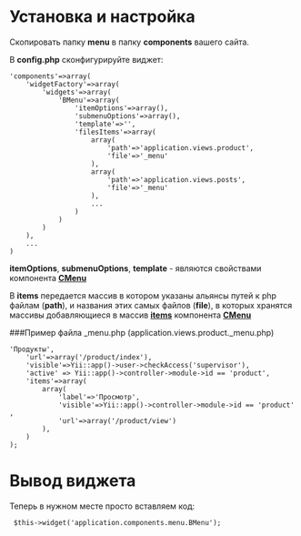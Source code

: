 Установка и настройка
=====================
Скопировать папку **menu** в папку **components** вашего сайта.

В **config.php** сконфигурируйте виджет: 

<pre><code>'components'=>array(
    'widgetFactory'=>array(
        'widgets'=>array(
            'BMenu'=>array(
                'itemOptions'=>array(),
                'submenuOptions'=>array(),
                'template'=>'',
                'filesItems'=>array(
                    array(
                        'path'=>'application.views.product',
                        'file'=>'_menu'
                    ),
                    array(
                        'path'=>'application.views.posts',
                        'file'=>'_menu'
                    ),
                    ...
                )
            )
        )
    ),
    ...
)
</code></pre>


**itemOptions**, **submenuOptions**, **template** - являются свойствами компонента **<a href="http://www.yiiframework.com/doc/api/1.1/CMenu" target="_blank">CMenu</a>**

В **items** передается массив в котором указаны альянсы путей к php файлам (**path**), и названия этих самых файлов (**file**), в которых хранятся массивы добавляющиеся в массив **<a href="http://www.yiiframework.com/doc/api/1.1/CMenu#items-detail" target="_blank">items</a>**  компонента **<a href="http://www.yiiframework.com/doc/api/1.1/CMenu" target="_blank">CMenu</a>**

###Пример файла _menu.php 
(application.views.product._menu.php)
<pre><code><?
return array(
    'label'=>'Продукты',
    'url'=>array('/product/index'),
    'visible'=>Yii::app()->user->checkAccess('supervisor'),
    'active' => Yii::app()->controller->module->id == 'product',
    'items'=>array(
        array(
            'label'=>'Просмотр',
            'visible'=>Yii::app()->controller->module->id == 'product' ,
            'url'=>array('/product/view')
        ),
    )
);
</code></pre>


Вывод виджета
=============
Теперь в нужном месте просто вставляем код:
<pre><code> $this->widget('application.components.menu.BMenu');</code></pre>
